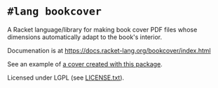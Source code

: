 # `#lang bookcover`

A Racket language/library for making book cover PDF files whose dimensions automatically adapt to the book's interior.

Documenation is at <https://docs.racket-lang.org/bookcover/index.html>

See an example of [a cover created with this package](https://dicewordbook.com).

Licensed under LGPL (see [LICENSE.txt](LICENSE.txt)).
